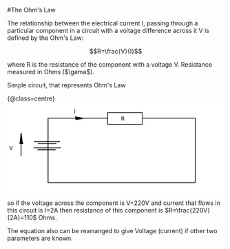 #The Ohm's Law

The relationship between the electrical current I, passing through a particular 
component in a circuit with a voltage difference across it V is defined by the Ohm's Law:

$$R=\frac{V}{I}$$

where R is the resistance of the component with a voltage V. Resistance measured in Ohms ($\gama$).

Simple circuit, that represents Ohm's Law

{@class=centre}
![Ohm's Law](../resources/ohm.jpg)

so if the voltage across the component is V=220V and current that flows in this circuit 
is I=2A then resistance of this component is $R=\frac{220V}{2A}=110$ Ohms.

The equation also can be rearranged to give Voltage (current) if other two parameters are known.
 